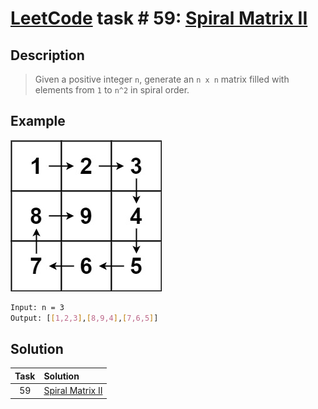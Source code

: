 # [LeetCode][leetcode] task # 59: [Spiral Matrix II][task]

Description
-----------

> Given a positive integer `n`, generate an `n x n` matrix
> filled with elements from `1` to `n^2` in spiral order.

Example
-------

![matrix.png](image/matrix.png)

```sh
Input: n = 3
Output: [[1,2,3],[8,9,4],[7,6,5]]
```

Solution
--------

| Task | Solution                     |
|:----:|:-----------------------------|
|  59  | [Spiral Matrix II][solution] |


[leetcode]: <http://leetcode.com/>
[task]: <https://leetcode.com/problems/spiral-matrix-ii/>
[solution]: <https://github.com/wellaxis/praxis-leetcode/blob/main/src/main/java/com/witalis/praxis/leetcode/task/h1/p59/option/Practice.java>
